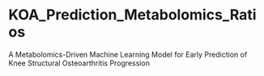 # KOA_Prediction_Metabolomics_Ratios
A Metabolomics-Driven Machine Learning Model for Early Prediction of Knee Structural Osteoarthritis Progression
